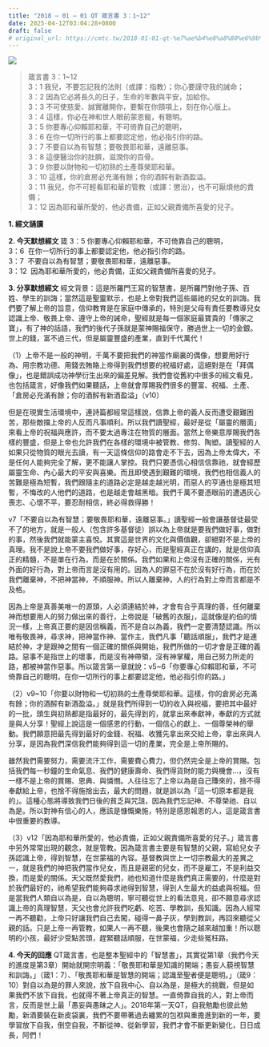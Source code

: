 ```yaml
---
title: "2018 – 01 – 01 QT 箴言書 3：1~12"
date: 2025-04-12T03:04:28+0800
draft: false
# original_url: https://cmtc.tw/2018-01-01-qt-%e7%ae%b4%e8%a8%80%e6%9b%b8-3%ef%bc%9a112
---
```


![](/images/qt.jpg)
> 箴言書 3：1\~12  
> 3：1 我兒，不要忘記我的法則（或譯：指教）；你心要謹守我的誡命；  
> 3：2 因為它必將長久的日子，生命的年數與平安，加給你。  
> 3：3 不可使慈愛、誠實離開你，要繫在你頸項上，刻在你心版上。  
> 3：4 這樣，你必在神和世人眼前蒙恩寵，有聰明。  
> 3：5 你要專心仰賴耶和華，不可倚靠自己的聰明，  
> 3：6 在你一切所行的事上都要認定他，他必指引你的路。  
> 3：7 不要自以為有智慧；要敬畏耶和華，遠離惡事。  
> 3：8 這便醫治你的肚臍，滋潤你的百骨。  
> 3：9 你要以財物和一切初熟的土產尊榮耶和華。  
> 3：10 這樣，你的倉房必充滿有餘；你的酒醡有新酒盈溢。  
> 3：11 我兒，你不可輕看耶和華的管教（或譯：懲治），也不可厭煩他的責備；  
> 3：12 因為耶和華所愛的，他必責備，正如父親責備所喜愛的兒子。

**1. 經文誦讀**

**2.  今天默想經文**
箴 3：5 你要專心仰賴耶和華，不可倚靠自己的聰明，  
3：6  在你一切所行的事上都要認定他，他必指引你的路。  
3：7  不要自以為有智慧；要敬畏耶和華，遠離惡事。  
3：12  因為耶和華所愛的，他必責備，正如父親責備所喜愛的兒子。

**3. 分享默想經文**
經文背景：這是所羅門王寫的智慧書，是所羅門對他子孫、百姓、學生的訓誨；當然這是聖靈默示，也是上帝對我們這些屬祂的兒女的訓誨。我們要了解上帝的旨意，信仰教育是在家庭中傳承的，特別是父母有責任要教導兒女認識上帝、敬畏上帝、遵守上帝的誡命，聖經就是每一個家庭最寶貴的「傳家之寶」，有了神的話語，我們的後代子孫就是蒙神賜福保守，勝過世上一切的金銀。世上的錢，富不過三代，但是屬靈豐盛的產業，直到千代萬代！

（1）上帝不是一般的神明，千萬不要把我們的神當作廟裏的偶像，想要用好行為、用宗教功德、用錢去賄賂上帝得到我們想要的祝福好處，這絕對是在「拜偶像」，也是錯誤成功神學衍生出來的偏差見解。我們會從舊約中很多的經文看見，也包括箴言，好像我們如果聽話，上帝就會厚賜我們很多的豐富、祝福、土產、「倉房必充滿有餘；你的酒醡有新酒盈溢」（v10）

但是在現實生活環境中，連詩篇都經常這樣說，信靠上帝的義人反而遭受艱難困苦，那些敵擋上帝的人反而凡事順利。所以我們讀聖經，最好是從「屬靈的層面」來看上帝的祝福與應許，而不要太過專注在物質的層面。當然上帝樂意厚賜我們各樣的豐盛，但是上帝也允許我們在各樣的環境中被管教、修剪、陶塑。讀聖經的人如果只從物質的眼光去讀，有一天這條信仰的路會走不下去，因為上帝太偉大，不是任何人能夠完全了解，更不能讓人掌控。我們只要憑信心相信信靠祂，就會經歷屬靈生命、內心最大的平安與喜樂。而且即使遇到艱難的環境，我們也相信義人的苦難是極為短暫，我們跟隨主的道路必定是越走越光明，而惡人的亨通也是極其短暫，不悔改的人他們的道路，也是越走會越黑暗。我們千萬不要憑眼前的遭遇灰心喪志、心懷不平，要忍耐相信，終必得救得勝！

v7「不要自以為有智慧；要敬畏耶和華，遠離惡事。」讀聖經一般會讓基督徒最受不了的地方，就是一般人（包含許多基督徒）誤以為上帝就是要我們做好事，做對的事，然後我們就能蒙主喜悅。其實這是世界的文化與價值觀，卻絕對不是上帝的真理。我不是說上帝不要我們做好事，存好心，而是聖經真正在講的，就是信仰真正的精髓，不是單在行為，而是在於關係。我們如果和上帝沒有正確的關係，光有外面的好行為，對上帝而言是沒有用的。因為人的罪惡不在於沒有好行為，而在於我們離棄神，不把神當神，不順服神。所以人離棄神，人的行為對上帝而言都是不及格。

因為上帝是真善美唯一的源頭，人必須連結於神，才會有合乎真理的善，任何離棄神而想要用人的努力做出來的善行，上帝說是「破舊的衣服」，這就像是約伯的情況一樣，上帝真正要的是因信稱義，而不是自以為義，我們一定要清楚認識。所以唯有敬畏神，尋求神，把神當作神、當作主，我們凡事「聽話順服」，我們才是連結於神，才是跟神之間有一個正確的關係與開始，我們所做的一切才會是正確的義路。惡事不是指世上的壞事，而是沒有神帶領，沒有神掌權，用自己努力所走的路，都被神當作惡事。所以箴言第一章就說：v5\~6「你要專心仰賴耶和華，不可倚靠自己的聰明，在你一切所行的事上都要認定他，他必指引你的路。」

（2）v9\~10「你要以財物和一切初熟的土產尊榮耶和華。這樣，你的倉房必充滿有餘；你的酒醡有新酒盈溢。」就是我們所得到一切的收入與祝福，要把其中最好的一批，頭生與初熟都是指最好的，最先得到的，就拿出來奉獻神，奉獻的方式就是與人分享！聖經上說這是一個感恩的行動，一個信心的獻上、一個尊榮神的舉動。我們願意把最先得到最好的金錢、祝福、收獲先拿出來交給上帝，拿出來與人分享，是因為我們深信我們能夠得到這一切的產業，完全是上帝所賜的。

雖然我們需要努力，需要流汗工作，需要費心費力，但仍然完全是上帝的賞賜。包括我們每一秒鐘的生命氣息、我們的健康壽命、我們得貨財的能力與機會…，沒有一樣不是上帝的賞賜、恩典、與憐憫。人往往忘了上帝以為是自己賺來的，捨不得奉獻給上帝，也捨不得施捨出去，最大的問題，就是誤以為「這一切原本都是我的」。這種心態將導致我們日後的貧乏與咒詛，因為我們忘記神、不尊榮祂、自以為是。所以對神有信心的人，應該是慷慨樂施，特別是感恩報恩的人，這是箴言書中很重要的教導。

（3）v12「因為耶和華所愛的，他必責備，正如父親責備所喜愛的兒子。」箴言書中另外常常出現的觀念，就是管教。因為箴言書主要是有智慧的父親，寫給兒女子孫認識上帝，得到智慧，在世蒙福的內容。基督教與世上一切宗教最大的差異之一，就是我們的神把我們當作兒女，而且是親密的兒女，而不是雇工，不是利益交換，而是愛的關係。天父既然愛我們，祂也知道什麼是我們真正需要的，什麼是對於我們最好的，祂希望我們能夠尋求祂得到智慧，得到人生最大的益處與祝福。但是當我們人類自以為是，自以為聰明，寧可聽從世上的看法意見，卻不願意尋求認識上帝的真理智慧，天父也會允許我們吃虧、吃苦、學教訓，長知識。因為人經常一再不聽勸，上帝只好讓我們自己去闖，碰得一鼻子灰，學到教訓，再回來聽從父親的話。只是上帝一再管教，如果人一再不聽，後果也會隨之越來越加重！所以聰明的小孩，最好少受點苦頭，趕緊聽話順服，在世蒙福，少走些冤枉路。

**4. 今天的回應**
QT箴言書，也是整本聖經中的「智慧書」，其實從第1章（我們今天的進度是第3章）開始就開宗明義：「敬畏耶和華是知識的開端；愚妄人藐視智慧和訓誨。」（箴1：7）、「敬畏耶和華是智慧的開端；認識至聖者便是聰明。」（箴9：10）對自以為是的罪人來說，放下自我中心、自以為是，是極大的挑戰，但是如果我們不放下自我，也就得不著上帝真正的智慧。一直倚靠自我的人，對上帝而言，反而是世上最「愚妄與愚昧之人」。2018年第一天QT，自我勉勵也彼此勉勵，新酒要裝在新皮袋裏，我們不要帶著過去纏累的包袱與重擔進到新的一年，要學習放下自我，倒空自我，不斷從神、從新學習，我們才會不斷更新變化，日日成長，阿們！
